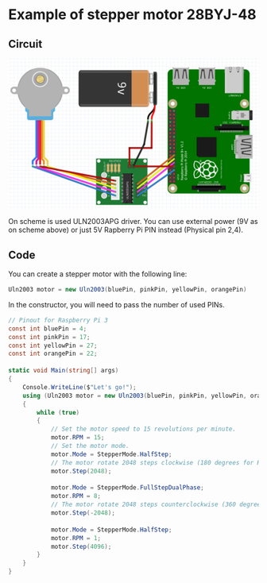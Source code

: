 ﻿# Example of stepper motor 28BYJ-48

## Circuit
![](Uln2003.png)

On scheme is used ULN2003APG driver. You can use  external power (9V as on scheme above) or just 5V Rapberry Pi PIN instead (Physical pin 2,4).

## Code

You can create a stepper motor with the following line:

```C#
Uln2003 motor = new Uln2003(bluePin, pinkPin, yellowPin, orangePin)
```
In the constructor, you will need to pass the number of used PINs.

```C#
// Pinout for Raspberry Pi 3
const int bluePin = 4;
const int pinkPin = 17;
const int yellowPin = 27;
const int orangePin = 22;

static void Main(string[] args)
{
    Console.WriteLine($"Let's go!");
    using (Uln2003 motor = new Uln2003(bluePin, pinkPin, yellowPin, orangePin))
    {
        while (true)
        {
            // Set the motor speed to 15 revolutions per minute.
            motor.RPM = 15;
            // Set the motor mode.  
            motor.Mode = StepperMode.HalfStep;
            // The motor rotate 2048 steps clockwise (180 degrees for HalfStep mode).
            motor.Step(2048);

            motor.Mode = StepperMode.FullStepDualPhase;
            motor.RPM = 8;
            // The motor rotate 2048 steps counterclockwise (360 degrees for FullStepDualPhase mode).
            motor.Step(-2048);

            motor.Mode = StepperMode.HalfStep;
            motor.RPM = 1;
            motor.Step(4096);
        }
    }
}
```